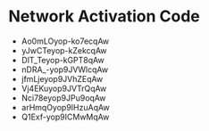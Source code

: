 # Network Activation Code
* Ao0mLOyop-ko7ecqAw
* yJwCTeyop-kZekcqAw
* DlT_Teyop-kGPT8qAw
* nDRA_-yop9JVWlcqAw
* jfmLjeyop9JVhZEqAw
* Vj4EKuyop9JVTrQqAw
* Nci78eyop9JPu9oqAw
* arHmqOyop9IHzuAqAw
* Q1Exf-yop9ICMwMqAw